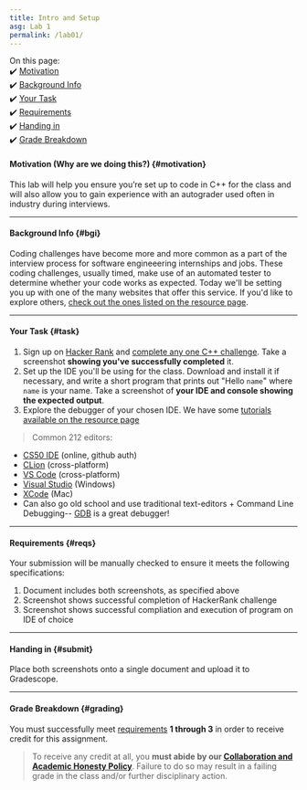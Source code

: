 ```yaml
---
title: Intro and Setup
asg: Lab 1
permalink: /lab01/
---
```


On this page:  
✔️ [Motivation](#motivation)  
✔️ [Background Info](#bgi)  
✔️ [Your Task](#task)  
✔️ [Requirements](#reqs)  
✔️ [Handing in](#submit)  
✔️ [Grade Breakdown](#grading)

#### Motivation (Why are we doing this?) {#motivation}
This lab will help you ensure you’re set up to code in C++ for the class and will also allow you to gain experience with an autograder used often in industry during interviews.

---

#### Background Info {#bgi}
Coding challenges have become more and more common as a part of the interview process for software engineeering internships and jobs. These coding challenges, usually timed, make use of an automated tester to determine whether your code works as expected. Today we'll be setting you up with one of the many websites that offer this service. If you'd like to explore others, [check out the ones listed on the resource page](/sm21/resouces#challenges).

---

#### Your Task {#task}
1. Sign up on [Hacker Rank](https://www.hackerrank.com/) and [complete any one C++ challenge](https://www.hackerrank.com/domains/cpp). Take a screenshot **showing you've successfully completed** it.
2. Set up the IDE you'll be using for the class. Download and install it if necessary, and write a short program that prints out "Hello `name`" where `name` is your name. Take a screenshot of **your IDE and console showing the expected output**.
3. Explore the debugger of your chosen IDE. We have some [tutorials available on the resource page](/sm21/resouces#debuggers)

> Common 212 editors:
- [CS50 IDE](https://ide.cs50.io/) (online, github auth)
- [CLion](https://www.jetbrains.com/clion/) (cross-platform)
- [VS Code](https://code.visualstudio.com) (cross-platform)
- [Visual Studio](https://visualstudio.microsoft.com/vs/) (Windows)
- [XCode](https://developer.apple.com/xcode/) (Mac)
- Can also go old school and use traditional text-editors + Command Line Debugging-- [GDB](https://www.gnu.org/software/gdb/) is a great debugger!

---

#### Requirements {#reqs}
Your submission will be manually checked to ensure it meets the following specifications:  

1. Document includes both screenshots, as specified above
2. Screenshot shows successful completion of HackerRank challenge
3. Screenshot shows successful compliation and execution of program on IDE of choice

---

#### Handing in {#submit}
Place both screenshots onto a single document and upload it to Gradescope.

---

#### Grade Breakdown {#grading}
You must successfully meet [requirements](#reqs) **1 through 3** in order to receive credit for this assignment.

> To receive any credit at all, you **must abide by our [Collaboration and Academic Honesty Policy](/sm21/syllabus/#integrity)**. Failure to do so may result in a failing grade in the class and/or further disciplinary action.
